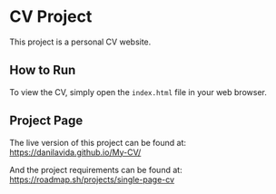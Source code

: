 # CV Project

This project is a personal CV website.

## How to Run

To view the CV, simply open the `index.html` file in your web browser.

## Project Page

The live version of this project can be found at: https://danilavida.github.io/My-CV/

And the project requirements can be found at: https://roadmap.sh/projects/single-page-cv
